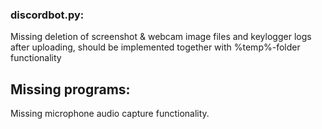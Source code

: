 ### discordbot.py:
Missing deletion of screenshot & webcam image files and keylogger logs after uploading, should be implemented together with %temp%-folder functionality

## Missing programs:
Missing microphone audio capture functionality.